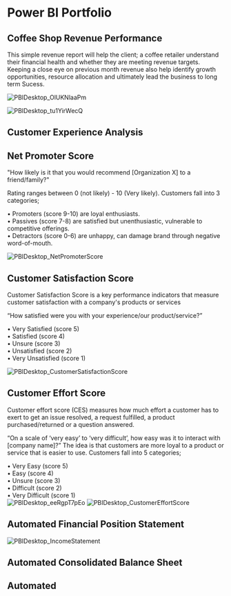 # Power BI Portfolio

## Coffee Shop Revenue Performance

This simple revenue report will help the client; a coffee retailer understand their
financial health and whether they are meeting revenue targets. Keeping a close eye on previous
month revenue also help identify growth opportunities, resource allocation and ultimately lead
the business to long term Sucess.

![PBIDesktop_OlUKNlaaPm](https://github.com/BrianGwayi/Coffee-Shop-Revenue-PowerBI/assets/115585139/33c60224-0e7f-453c-9233-c07c251fdc48)


![PBIDesktop_tu1YirWecQ](https://github.com/BrianGwayi/Coffee-Shop-Revenue-PowerBI/assets/115585139/07a7cbd9-4957-44e3-bc11-f35243ed4fa9)


## Customer Experience Analysis
## Net Promoter Score

"How likely is it that you would recommend [Organization X] to a friend/family?"

Rating ranges between 0 (not likely) - 10 (Very likely).
Customers fall into 3 categories;

• Promoters (score 9-10) are loyal enthusiasts.  
• Passives (score 7-8) are satisfied but unenthusiastic, vulnerable to competitive offerings.  
• Detractors (score 0-6) are unhappy, can damage brand through negative word-of-mouth.  

![PBIDesktop_NetPromoterScore](https://github.com/BrianGwayi/PowerBI-Portfolio/assets/115585139/ca8820e6-217c-4131-bcfd-27ca5af84047)

## Customer Satisfaction Score

Customer Satisfaction Score is a key performance indicators that measure customer satisfaction with a company's products or services

“How satisfied were you with your experience/our product/service?”

• Very Satisfied (score 5)  
• Satisfied (score 4)  
• Unsure (score 3)  
• Unsatisfied (score 2)  
• Very Unsatisfied (score 1)  


![PBIDesktop_CustomerSatisfactionScore](https://github.com/BrianGwayi/PowerBI-Portfolio/assets/115585139/2ed4efab-d87c-412b-b6f4-6ebf4e13db9b)

## Customer Effort Score

Customer effort score (CES) measures how much effort a customer has to exert to get an issue resolved, a request fulfilled, a product purchased/returned or a question answered.

“On a scale of ‘very easy’ to ‘very difficult’, how easy was it to interact with [company name]?” 
The idea is that customers are more loyal to a product or service that is easier to use.
Customers fall into 5 categories;

• Very Easy (score 5)   
• Easy (score 4)   
• Unsure (score 3)   
• Difficult (score 2)  
• Very Difficult (score 1)  
![PBIDesktop_eeRgpT7pEo](https://github.com/BrianGwayi/PowerBI-Portfolio/assets/115585139/72214b27-01a3-427f-a33e-e2c6bc64e750)
![PBIDesktop_CustomerEffortScore](https://github.com/BrianGwayi/PowerBI-Portfolio/assets/115585139/d3ef7b86-1d5c-49e8-9bb9-834e808701c6)

## Automated Financial Position Statement

![PBIDesktop_IncomeStatement](https://github.com/BrianGwayi/PowerBI-Portfolio/assets/115585139/4475c077-a7ff-4477-a9d2-fdf424f66a03)

## Automated Consolidated Balance Sheet

## Automated 

 
